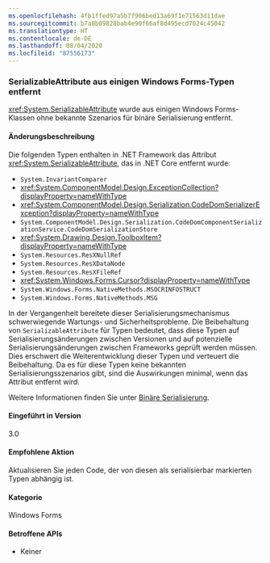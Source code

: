 ```yaml
---
ms.openlocfilehash: 4fb1ffed97a5b7f906bed13a69f1e71563d11dae
ms.sourcegitcommit: b7a8b09828bab4e90f66af8d495ecd7024c45042
ms.translationtype: HT
ms.contentlocale: de-DE
ms.lasthandoff: 08/04/2020
ms.locfileid: "87556173"
---
```

### <a name="serializableattribute-removed-from-some-windows-forms-types"></a>SerializableAttribute aus einigen Windows Forms-Typen entfernt

<xref:System.SerializableAttribute> wurde aus einigen Windows Forms-Klassen ohne bekannte Szenarios für binäre Serialisierung entfernt.

#### <a name="change-description"></a>Änderungsbeschreibung

Die folgenden Typen enthalten in .NET Framework das Attribut <xref:System.SerializableAttribute>, das in .NET Core entfernt wurde:

- `System.InvariantComparer`
- <xref:System.ComponentModel.Design.ExceptionCollection?displayProperty=nameWithType>
- <xref:System.ComponentModel.Design.Serialization.CodeDomSerializerException?displayProperty=nameWithType>
- `System.ComponentModel.Design.Serialization.CodeDomComponentSerializationService.CodeDomSerializationStore`
- <xref:System.Drawing.Design.ToolboxItem?displayProperty=nameWithType>
- `System.Resources.ResXNullRef`
- `System.Resources.ResXDataNode`
- `System.Resources.ResXFileRef`
- <xref:System.Windows.Forms.Cursor?displayProperty=nameWithType>
- `System.Windows.Forms.NativeMethods.MSOCRINFOSTRUCT`
- `System.Windows.Forms.NativeMethods.MSG`

In der Vergangenheit bereitete dieser Serialisierungsmechanismus schwerwiegende Wartungs- und Sicherheitsprobleme. Die Beibehaltung von `SerializableAttribute` für Typen bedeutet, dass diese Typen auf Serialisierungsänderungen zwischen Versionen und auf potenzielle Serialisierungsänderungen zwischen Frameworks geprüft werden müssen. Dies erschwert die Weiterentwicklung dieser Typen und verteuert die Beibehaltung. Da es für diese Typen keine bekannten Serialisierungsszenarios gibt, sind die Auswirkungen minimal, wenn das Attribut entfernt wird.

Weitere Informationen finden Sie unter [Binäre Serialisierung](~/docs/standard/serialization/binary-serialization.md).

#### <a name="version-introduced"></a>Eingeführt in Version

3.0

#### <a name="recommended-action"></a>Empfohlene Aktion

Aktualisieren Sie jeden Code, der von diesen als serialisierbar markierten Typen abhängig ist.

#### <a name="category"></a>Kategorie

Windows Forms

#### <a name="affected-apis"></a>Betroffene APIs

- Keiner

<!--

#### Affected APIs

- Not detectable via API analysis

-->

